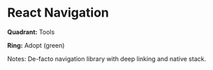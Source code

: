 # React Navigation

**Quadrant:** Tools

**Ring:** Adopt (green)

Notes: De-facto navigation library with deep linking and native stack.
